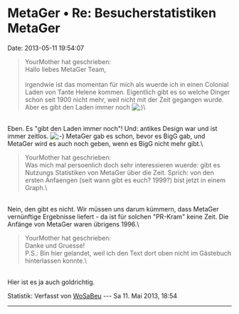 MetaGer • Re: Besucherstatistiken MetaGer
=========================================

Date: 2013-05-11 19:54:07

> <div>
>
> YourMother hat geschrieben:\
> Hallo liebes MetaGer Team,\
> \
> irgendwie ist das momentan für mich als wuerde ich in einen Colonial
> Laden von Tante Helene kommen. Eigentlich gibt es so welche Dinger
> schon seit 1900 nicht mehr, weil nicht mit der Zeit gegangen wurde.
> Aber es gibt den Laden immer noch
> ![;)](http://forum.suma-ev.de/images/smilies/icon_e_wink.gif "Zwinkern")\
>
> </div>

\
Eben. Es \"gibt den Laden immer noch\"! Und: antikes Design war und ist
immer zeitlos.
![;-)](http://forum.suma-ev.de/images/smilies/icon_e_wink.gif "Zwinkern")
MetaGer gab es schon, bevor es BigG gab, und MetaGer wird es auch noch
geben, wenn es BigG nicht mehr gibt.\

> <div>
>
> YourMother hat geschrieben:\
> Was mich mal persoenlich doch sehr interessieren wuerde: gibt es
> Nutzungs Statistiken von MetaGer über die Zeit. Sprich: von den ersten
> Anfaengen (seit wann gibt es euch? 1999?) bist jetzt in einem Graph.\
>
> </div>

\
Nein, den gibt es nicht. Wir müssen uns darum kümmern, dass MetaGer
vernünftige Ergebnisse liefert - da ist für solchen \"PR-Kram\" keine
Zeit. Die Anfänge von MetaGer waren übrigens 1996.\

> <div>
>
> YourMother hat geschrieben:\
> Danke und Gruesse!\
> P.S.: Bin hier gelandet, weil ich den Text dort oben nicht im
> Gästebuch hinterlassen konnte.\
>
> </div>

\
Hier ist es ja auch goldrichtig.

Statistik: Verfasst von
[WoSaBeu](http://forum.suma-ev.de/memberlist.php?mode=viewprofile&u=56)
--- Sa 11. Mai 2013, 18:54

------------------------------------------------------------------------
